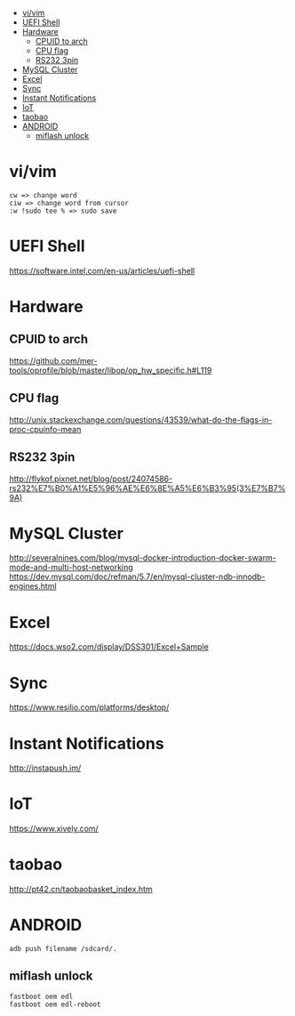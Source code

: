 <!-- TOC -->

- [vi/vim](#vivim)
- [UEFI Shell](#uefi-shell)
- [Hardware](#hardware)
    - [CPUID to arch](#cpuid-to-arch)
    - [CPU flag](#cpu-flag)
    - [RS232 3pin](#rs232-3pin)
- [MySQL Cluster](#mysql-cluster)
- [Excel](#excel)
- [Sync](#sync)
- [Instant Notifications](#instant-notifications)
- [IoT](#iot)
- [taobao](#taobao)
- [ANDROID](#android)
    - [miflash unlock](#miflash-unlock)

<!-- /TOC -->

# vi/vim
```
cw => change word
ciw => change word from cursor
:w !sudo tee % => sudo save
```

# UEFI Shell
https://software.intel.com/en-us/articles/uefi-shell


# Hardware
## CPUID to arch
https://github.com/mer-tools/oprofile/blob/master/libop/op_hw_specific.h#L119 

## CPU flag
http://unix.stackexchange.com/questions/43539/what-do-the-flags-in-proc-cpuinfo-mean  

## RS232 3pin
http://flykof.pixnet.net/blog/post/24074586-rs232%E7%B0%A1%E5%96%AE%E6%8E%A5%E6%B3%95(3%E7%B7%9A)

# MySQL Cluster
http://severalnines.com/blog/mysql-docker-introduction-docker-swarm-mode-and-multi-host-networking
https://dev.mysql.com/doc/refman/5.7/en/mysql-cluster-ndb-innodb-engines.html

# Excel
https://docs.wso2.com/display/DSS301/Excel+Sample

# Sync
https://www.resilio.com/platforms/desktop/

# Instant Notifications
http://instapush.im/

# IoT
https://www.xively.com/

# taobao
http://pt42.cn/taobaobasket_index.htm

# ANDROID
    adb push filename /sdcard/.

## miflash unlock
    fastboot oem edl
    fastboot oem edl-reboot